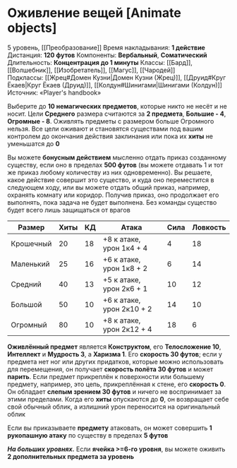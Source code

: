 # Оживление вещей [Animate objects]
5 уровень, [[Преобразование]]
Время накладывания: **1 действие**
Дистанция: **120 футов**
Компоненты: **Вербальный**, **Соматический**
Длительность: **Концентрация до 1 минуты**
Классы: [[Бард]], [[Волшебник]], [[Изобретатель]], [[Магус]], [[Чародей]]
Подклассы: [[Жрец#Домен Кузни|Домен Кузни (Жрец)]], [[Друид#Круг Ёкаев|Круг Ёкаев (Друид)]], [[Колдун#Шинигами|Шинигами (Колдун)]]
Источник: «Player's handbook»

Выберите до **10 немагических предметов**, которые никто не несёт и не носит. Цели **Среднего** размера считаются за **2 предмета**, **Большие - 4**, **Огромные - 8**. Оживлять предметы с размером больше Огромного нельзя. Все цели оживают и становятся существами под вашим контролем до окончания действия заклинания или пока их **хиты** не уменьшатся до **0**

Вы можете **бонусным действием** мысленно отдать приказ созданному существу, если оно в пределах **500 футов** (вы можете отдавать 1 и тот же приказ любому количеству из них одновременно). Вы решаете, какое действие совершит это существо, и куда оно переместится в следующем ходу, или вы можете отдать общий приказ, например, охранять комнату или коридор. Получив приказ, оно продолжает его выполнять, пока задача не будет выполнена. Без команды существо будет всего лишь защищаться от врагов

| Размер    | Хиты | КД  | Атака                     | Сила | Ловкость |
| --------- | ---- | --- | ------------------------- | ---- | -------- |
| Крошечный | 20   | 18  | +8 к атаке, урон 1к4 + 4  | 4    | 18       |
| Маленький | 25   | 16  | +6 к атаке, урон 1к8 + 2  | 6    | 14       |
| Средний   | 40   | 13  | +5 к атаке, урон 2к6 + 1  | 10   | 12       |
| Большой   | 50   | 10  | +6 к атаке, урон 2к10 + 2 | 14   | 10       |
| Огромный  | 80   | 10  | +8 к атаке, урон 2к12 + 4 | 18   | 6        |
**Оживлённый предмет** является **Конструктом**, его **Телосложение 10**, **Интеллект** и **Мудрость 3**, а **Харизма 1**. Его **скорость 30 футов**; если у предмета нет ног или других придатков, которые можно использовать для перемещения, он получает **скорость полёта 30 футов** и может **парить**. Если предмет прикреплён к поверхности или большему предмету, например, это цепь, прикреплённая к стене, его **скорость 0**. Он обладает **слепым зрением 30 футов** и ничего не воспринимает за этими пределами. Когда его **хиты** опускаются до **0**, он возвращает себе свой обычный облик, а излишний урон переносится на оригинальный облик

Если вы приказываете **предмету** атаковать, он может совершить **1 рукопашную атаку** по существу в пределах **5 футов**

_**На больших уровнях.**_ Если **ячейка >=6-го уровня**, вы можете оживить **2 дополнительных предмета за уровень**